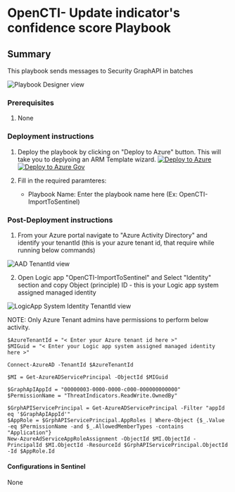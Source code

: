 # OpenCTI- Update indicator's confidence score Playbook
 ## Summary
 This playbook sends messages to Security GraphAPI in batches

![Playbook Designer view](./images/BatchImportToSentinel.png)<br>

### Prerequisites
1. None

### Deployment instructions
1. Deploy the playbook by clicking on "Deploy to Azure" button. This will take you to deplyoing an ARM Template wizard.
[![Deploy to Azure](https://aka.ms/deploytoazurebutton)](https://portal.azure.com/#create/Microsoft.Template/uri/https%3A%2F%2Fraw.githubusercontent.com%2FAzure%2FAzure-Sentinel%2Fmaster%2FSolutions%2FOpenCTI%2FPlaybooks%2FOpenCTIPlaybooks%2FOpenCTI-ImportToSentinel%2Fazuredeploy.json)
[![Deploy to Azure Gov](https://aka.ms/deploytoazuregovbutton)](https://portal.azure.us/#create/Microsoft.Template/uri/https%3A%2F%2Fraw.githubusercontent.com%2FAzure%2FAzure-Sentinel%2Fmaster%2FSolutions%2FOpenCTI%2FPlaybooks%2F%2FOpenCTIPlaybooks%2FOpenCTI-ImportToSentinel%2Fazuredeploy.json)

2. Fill in the required paramteres:
    * Playbook Name: Enter the playbook name here (Ex: OpenCTI-ImportToSentinel)

### Post-Deployment instructions

1. From your Azure portal navigate to "Azure Activity Directory" and identify your tenantId (this is your azure tenant id, that require while running below commands)

![AAD TenantId view](./images/AADTenantId.png)<br>

2. Open Logic app "OpenCTI-ImportToSentinel" and Select "Identity" section and  copy Object (principle) ID  - this is your Logic app system assigned managed identity

![LogicApp System Identity TenantId view](./images/LogicAppSystemIdentity.png)<br>

NOTE: Only Azure Tenant admins have permissions to perform below activity.

```
$AzureTenantId = "< Enter your Azure tenant id here >"
$MIGuid = "< Enter your Logic app system assigned managed identity here >"

Connect-AzureAD -TenantId $AzureTenantId

$MI = Get-AzureADServicePrincipal -ObjectId $MIGuid

$GraphApIAppId = "00000003-0000-0000-c000-000000000000"
$PermissionName = "ThreatIndicators.ReadWrite.OwnedBy"

$GrphAPIServicePrincipal = Get-AzureADServicePrincipal -Filter "appId eq '$GraphApIAppId'"
$AppRole = $GrphAPIServicePrincipal.AppRoles | Where-Object {$_.Value -eq $PermissionName -and $_.AllowedMemberTypes -contains "Application"}
New-AzureAdServiceAppRoleAssignment -ObjectId $MI.ObjectId -PrincipalId $MI.ObjectId -ResourceId $GrphAPIServicePrincipal.ObjectId -Id $AppRole.Id

```

#### Configurations in Sentinel
None
